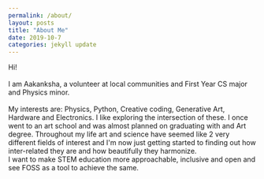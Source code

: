 ```yaml
---
permalink: /about/
layout: posts
title: "About Me"
date: 2019-10-7
categories: jekyll update
---
```

Hi!<br> <br>
I am Aakanksha, a volunteer at local communities and First Year CS major and Physics minor.<br><br>
My interests are: Physics, Python, Creative coding, Generative Art, Hardware and Electronics. I like exploring the intersection of these.
I once went to an art school and was almost planned on graduating with and Art degree. Throughout my life art and science have seemed like 2 very different fields of interest and I'm now just getting started to finding out how inter-related they are and how beautifully they harmonize.<br>
I want to make STEM education more approachable, inclusive and open and see FOSS as a tool to achieve the same.

